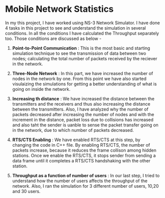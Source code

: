 # Mobile Network Statistics

In my this project, I have worked using NS-3 Network Simulator. I have done 4 tasks in this project to see and understand the simulation in several conditions. In all the conditions I have calculated the Throughput separately too. Those conditions are discussed as below - 

1. **Point-to-Point Communication** : This is the most basic and starting simulation technique to see the transmission of data between two nodes; calculating the total number of packets received by the reciever in the network.

2. **Three-Node Network** : In this part, we have increased the number of nodes in the network by one. From this point we have also started visulaizing the simulations for getting a better understanding of what is going on inside the network.

3. **Increasing th distance** : We have increased the distance between the transmitters and the receivers and thus also increasing the distance between the transmitters. Also, I have analyzed why the number of packets decreased after increasing the number of nodes and with the increment in the distance, packet loss due to collisions has increased and also taht the sender is uanble to sense the packet transfer going on in the network, due to which number of packets decreased.

4. **RTS/CTS Enabling** : We have enabled RTS/CTS at this step, by changing the code in C++ file. By enabling RTS/CTS, the number of packets increase, because it reduces the frame collison among hidden stations. Once we enable the RTS/CTS, it stops sender from sending a data frame until it completes a RTS/CTS handshaking with the other station. 

5. **Throughput as a function of number of users** : In our last step, I tried to understand how the number of users affects the throughput of the network. Also, I ran the simulation for 3 different number of users, 10,20 and 30 users. 
